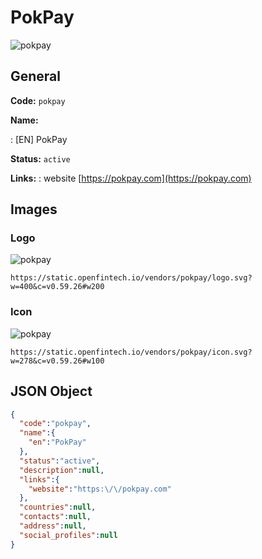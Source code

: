 
# PokPay 
![pokpay](https://static.openfintech.io/vendors/pokpay/logo.svg?w=400&c=v0.59.26#w200)  

## General 
 
**Code:** `pokpay` 
 
**Name:** 
 
:	[EN] PokPay 
 
**Status:** `active` 
 
**Links:** 
: website [https://pokpay.com](https://pokpay.com) 
 

## Images 

### Logo 
 
![pokpay](https://static.openfintech.io/vendors/pokpay/logo.svg?w=400&c=v0.59.26#w200)  

```
https://static.openfintech.io/vendors/pokpay/logo.svg?w=400&c=v0.59.26#w200
```  

### Icon 
 
![pokpay](https://static.openfintech.io/vendors/pokpay/icon.svg?w=278&c=v0.59.26#w100)  

```
https://static.openfintech.io/vendors/pokpay/icon.svg?w=278&c=v0.59.26#w100
```  

## JSON Object 

```json
{
  "code":"pokpay",
  "name":{
    "en":"PokPay"
  },
  "status":"active",
  "description":null,
  "links":{
    "website":"https:\/\/pokpay.com"
  },
  "countries":null,
  "contacts":null,
  "address":null,
  "social_profiles":null
}
```  
